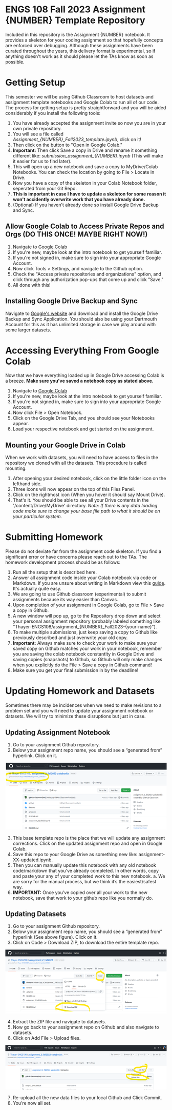 # ENGS 108 Fall 2023 Assignment {NUMBER} Template Repository
Included in this repository is the Assignment {NUMBER} notebook. It provides a skeleton for your coding assignment so that hopefully concepts are enforced over debugging. Although these assignments have been curated throughout the years, this delivery format is experimental, so if anything doesn't work as it should please let the TAs know as soon as possible. 

# Getting Setup

This semester we will be using Github Classroom to host datasets and assignment template notebooks and Google Colab to run all of our code. The process for getting setup is pretty straightforward and you will be aided considerably if you install the following tools:
1. You have already accepted the assignment invite so now you are in your own private repository.
1. You will see a file called *Assignment_{NUMBER}_Fall2023_template.ipynb*, click on it!
1. Then click on the button to "Open in Google Colab."
1. **Important:** Then click Save a copy in Drive and rename it something different like: *submission_assignment_{NUMBER}.ipynb* (This will make it easier for us to find later). 
1. This will open up a new notebook and save a copy to MyDrive/Colab Notebooks. You can check the location by going to File > Locate in Drive.
1. Now you have a copy of the skeleton in your Colab Notebook folder, seperated from your Git Repo.
1. **This is important in case I have to update a skeleton for some reason it won't accidently overwrite work that you have already done.**
1. (Optional) If you haven't already done so install Google Drive Backup and Sync.

## Allow Google Colab to Access Private Repos and Orgs (DO THIS ONCE! MAYBE RIGHT NOW!)
1. Navigate to [Google Colab](https://colab.research.google.com/notebooks/intro.ipynb)
1. If you're new, maybe look at the intro notebook to get yourself familiar.
1. If you're not signed in, make sure to sign into your appropriate Google Account.
1. Now click Tools > Settings, and navigate to the Github option.
1. Check the "Access private repositories and organizations" option, and click through any authorization pop-ups that come up and click "Save."
1. All done with this!

## Installing Google Drive Backup and Sync
Navigate to [Google's website](https://www.google.com/drive/download/) and download and install the Google Drive Backup and Sync Application. You should also be using your Dartmouth Account for this as it has unlimited storage in case we play around with some larger datasets.

# Accessing Everything From Google Colab
Now that we have everything loaded up in Google Drive accessing Colab is a breeze. **Make sure you've saved a notebook copy as stated above.**
1. Navigate to [Google Colab](https://colab.research.google.com/notebooks/intro.ipynb)
1. If you're new, maybe look at the intro notebook to get yourself familiar.
1. If you're not signed in, make sure to sign into your appropriate Google Account.
1. Now click File > Open Notebook. 
1. Click on the Google Drive Tab, and you should see your Notebooks appear. 
1. Load your respective notebook and get started on the assignment.

## Mounting your Google Drive in Colab
When we work with datasets, you will need to have access to files in the repository we cloned with all the datasets. This procedure is called mounting. 
1. After opening your desired notebook, click on the little folder icon on the lefthand side.
1. Three icons will now appear on the top of this Files Panel.
1. Click on the rightmost icon (When you hover it should say Mount Drive).
1. That's it. You should be able to see all your Drive contents in the '/content/Drive/MyDrive' directory. 
*Note: If there is any data loading code make sure to change your base file path to what it should be on your particular system.*

# Submitting Homework
Please do not deviate far from the assignment code skeleton. If you find a significant error or have concerns please reach out to the TAs.
The homework development process should be as follows:
1. Run all the setup that is described here.
1. Answer all assignment code inside your Colab notebook via code or Markdown. If you are unsure about writing in Markdown view this [guide](https://colab.research.google.com/notebooks/markdown_guide.ipynb#scrollTo=tPqPXAKKkzaM). It's actually quite easy.
1. We are going to use Github classroom (experimental) to submit assignments because its way easier than Canvas.
1. Upon completion of your assignment in Google Colab, go to File > Save a copy in Github. 
1. A new window will pop up, go to the Repository drop down and select your personal assignment repository (probably labeled something like "Thayer-ENGS108/assignment_{NUMBER}_Fall2023-{your-name}").
1. To make multiple submissions, just keep saving a copy to Github like previously described and just overwrite your old copy.
1. **Important:** Always make sure to check your work to make sure your saved copy on Github matches your work in your notebook, remember you are saving the colab notebook constantlty in Google Drive and saving copies (snapshots) to Github, so Github will only make changes when you explicitly do the File > Save a copy in Github command!
1. Make sure you get your final submission in by the deadline!

# Updating Homework and Datasets
Sometimes there may be incidences when we need to make revisions to a problem set and you will need to update your assignment notebook or datasets. We will try to minimize these disruptions but just in case.

## Updating Assignment Notebook
1.	Go to your assignment Github repository. 
2.	Below your assignment repo name, you should see a “generated from” hyperlink. Click on it.

![Screenshot](assets/readme-image-1.png?raw=true "Screenshot 1")

3.	This base template repo is the place that we will update any assignment corrections. Click on the updated assignment repo and open in Google Colab.
4.	Save this repo to your Google Drive as something new like: assignment-XX-updated.ipynb. 
5.	Then you can manually update this notebook with any old notebook code/markdown that you’ve already completed. In other words, copy and paste your any of your completed work to this new notebook. 
a.	We are sorry for the manual process, but we think it’s the easiest/safest way.
6.	**IMPORTANT:** Once you’ve copied over all your work to the new notebook, save that work to your github repo like you normally do.

## Updating Datasets
1.	Go to your assignment Github repository. 
2.	Below your assignment repo name, you should see a “generated from” hyperlink (See above figure). Click on it.
3.	Click on Code > Download ZIP, to download the entire template repo.

![Screenshot](assets/readme-image-2.png?raw=true "Screenshot 2")

4.	Extract the ZIP file and navigate to datasets.
5.	Now go back to your assignment repo on Github and also navigate to datasets.
6.	Click on Add File > Upload files.

![Screenshot](assets/readme-image-3.png?raw=true "Screenshot 3")

7.	Re-upload all the new data files to your local Github and Click Commit.
8.	You’re now all set.  
